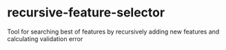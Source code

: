 # recursive-feature-selector
Tool for searching best of features by recursively adding new features and calculating validation error
